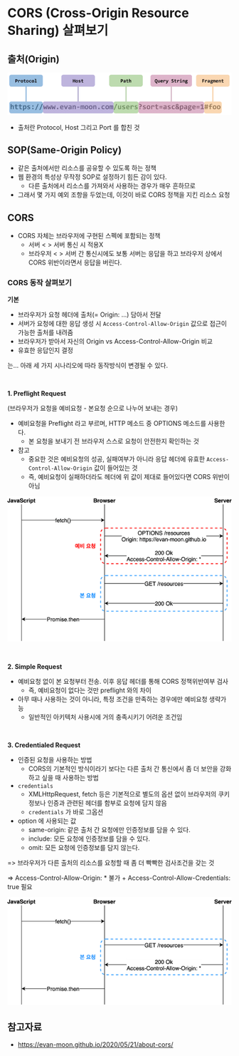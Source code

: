 # CORS (Cross-Origin Resource Sharing) 살펴보기

## 출처(Origin)

![origin.png](origin.png)

- 출처란 Protocol, Host 그리고 Port 를 합친 것

## SOP(Same-Origin Policy)

- 같은 출처에서만 리소스를 공유할 수 있도록 하는 정책
- 웹 환경의 특성상 무작정 SOP로 설정하기 힘든 감이 있다.
  - 다른 출처에서 리소스를 가져와서 사용하는 경우가 매우 흔하므로
- 그래서 몇 가지 예외 조항을 두었는데, 이것이 바로 CORS 정책을 지킨 리소스 요청

## CORS

- CORS 자체는 브라우저에 구현된 스펙에 포함되는 정책
  - 서버 < > 서버 통신 시 적용X
  - 브라우저 < > 서버 간 통신시에도 보통 서버는 응답을 하고 브라우저 상에서 CORS 위반이라면서 응답을 버린다. 

### CORS 동작 살펴보기

**기본**
- 브라우저가 요청 헤더에 출처(= Origin: ...) 담아서 전달  
- 서버가 요청에 대한 응답 생성 시 `Access-Control-Allow-Origin` 값으로 접근이 가능한 출처를 내려줌
- 브라우저가 받아서 자신의 Origin vs Access-Control-Allow-Origin 비교
- 유효한 응답인지 결정

는... 아래 세 가지 시나리오에 따라 동작방식이 변경될 수 있다.

<br>

**1. Preflight Request**

(브라우저가 요청을 예비요청 - 본요청 순으로 나누어 보내는 경우)
- 예비요청을 Preflight 라고 부르며, HTTP 메소드 중 OPTIONS 메소드를 사용한다.
  - 본 요청을 보내기 전 브라우저 스스로 요청이 안전한지 확인하는 것
- 참고
  - 중요한 것은 예비요청의 성공, 실패여부가 아니라 응답 헤더에 유효한 `Access-Control-Allow-Origin` 값이 들어있는 것
  - 즉, 예비요청이 실패하더라도 헤더에 위 값이 제대로 들어있다면 CORS 위반이 아님

![preflight.png](preflight.png)

<br>

**2. Simple Request**
- 예비요청 없이 본 요청부터 전송. 이후 응답 헤더를 통해 CORS 정책위반여부 검사
  - 즉, 예비요청이 없다는 것만 preflight 와의 차이
- 아무 때나 사용하는 것이 아니라, 특정 조건을 만족하는 경우에만 예비요청 생략가능
  - 일반적인 아키텍처 사용시에 거의 충족시키기 어려운 조건임

<br>

**3. Credentialed Request**
- 인증된 요청을 사용하는 방법
  - CORS의 기본적인 방식이라기 보다는 다른 출처 간 통신에서 좀 더 보안을 강화하고 싶을 때 사용하는 방법
- `credentials`
  - XMLHttpRequest, fetch 등은 기본적으로 별도의 옵션 없이 브라우저의 쿠키정보나 인증과 관련된 헤더를 함부로 요청에 담지 않음
  - `credentials` 가 바로 그옵션
- option 에 사용되는 값 
  - same-origin: 같은 출처 간 요청에만 인증정보를 담을 수 있다.
  - include: 모든 요청에 인증정보를 담을 수 있다.
  - omit: 모든 요청에 인증정보를 담지 않는다.


=> 브라우저가 다른 출처의 리소스를 요청할 때 좀 더 빡빡한 검사조건을 갖는 것

=> Access-Control-Allow-Origin: * 불가 + Access-Control-Allow-Credentials: true 필요

![simpleRequest.png](simpleRequest.png)


## 참고자료
- https://evan-moon.github.io/2020/05/21/about-cors/